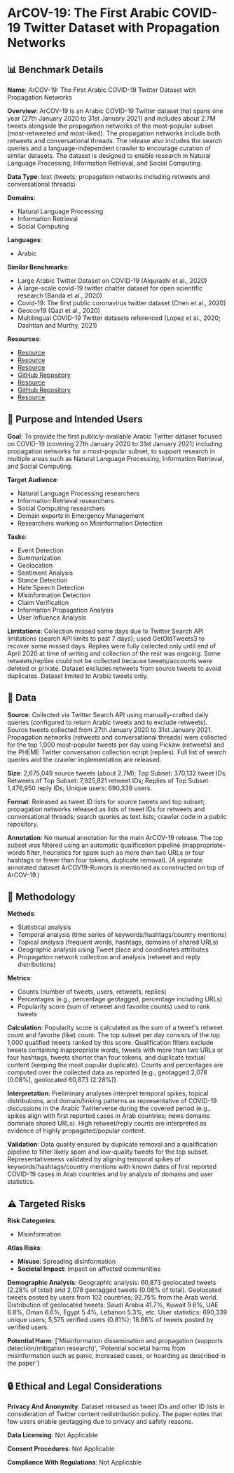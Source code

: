 # ArCOV-19: The First Arabic COVID-19 Twitter Dataset with Propagation Networks

## 📊 Benchmark Details

**Name**: ArCOV-19: The First Arabic COVID-19 Twitter Dataset with Propagation Networks

**Overview**: ArCOV-19 is an Arabic COVID-19 Twitter dataset that spans one year (27th January 2020 to 31st January 2021) and includes about 2.7M tweets alongside the propagation networks of the most-popular subset (most-retweeted and most-liked). The propagation networks include both retweets and conversational threads. The release also includes the search queries and a language-independent crawler to encourage curation of similar datasets. The dataset is designed to enable research in Natural Language Processing, Information Retrieval, and Social Computing.

**Data Type**: text (tweets; propagation networks including retweets and conversational threads)

**Domains**:
- Natural Language Processing
- Information Retrieval
- Social Computing

**Languages**:
- Arabic

**Similar Benchmarks**:
- Large Arabic Twitter Dataset on COVID-19 (Alqurashi et al., 2020)
- A large-scale covid-19 twitter chatter dataset for open scientific research (Banda et al., 2020)
- Covid-19: The first public coronavirus twitter dataset (Chen et al., 2020)
- Geocov19 (Qazi et al., 2020)
- Multilingual COVID-19 Twitter datasets referenced (Lopez et al., 2020; Dashtian and Murthy, 2021)

**Resources**:
- [Resource](https://gitlab.com/bigirqu/ArCOV-19/)
- [Resource](https://gitlab.com/bigirqu/ArCOV-19/-/tree/master/code/crawler)
- [Resource](https://developer.twitter.com/en/docs/tweets/search/api-reference/get-search-tweets)
- [GitHub Repository](https://github.com/Mottl/GetOldTweets3)
- [Resource](https://pickaw.com/en/)
- [GitHub Repository](https://github.com/azubiaga/pheme-twitter-conversation-collection)
- [Resource](https://developer.twitter.com/en/developer-terms/agreement-and-policy)

## 🎯 Purpose and Intended Users

**Goal**: To provide the first publicly-available Arabic Twitter dataset focused on COVID-19 (covering 27th January 2020 to 31st January 2021) including propagation networks for a most-popular subset, to support research in multiple areas such as Natural Language Processing, Information Retrieval, and Social Computing.

**Target Audience**:
- Natural Language Processing researchers
- Information Retrieval researchers
- Social Computing researchers
- Domain experts in Emergency Management
- Researchers working on Misinformation Detection

**Tasks**:
- Event Detection
- Summarization
- Geolocation
- Sentiment Analysis
- Stance Detection
- Hate Speech Detection
- Misinformation Detection
- Claim Verification
- Information Propagation Analysis
- User Influence Analysis

**Limitations**: Collection missed some days due to Twitter Search API limitations (search API limits to past 7 days); used GetOldTweets3 to recover some missed days. Replies were fully collected only until end of April 2020 at time of writing and collection of the rest was ongoing. Some retweets/replies could not be collected because tweets/accounts were deleted or private. Dataset excludes retweets from source tweets to avoid duplicates. Dataset limited to Arabic tweets only.

## 💾 Data

**Source**: Collected via Twitter Search API using manually-crafted daily queries (configured to return Arabic tweets and to exclude retweets). Source tweets collected from 27th January 2020 to 31st January 2021. Propagation networks (retweets and conversational threads) were collected for the top 1,000 most-popular tweets per day using Pickaw (retweets) and the PHEME Twitter conversation collection script (replies). Full list of search queries and the crawler implementation are released.

**Size**: 2,675,049 source tweets (about 2.7M); Top Subset: 370,132 tweet IDs; Retweets of Top Subset: 7,925,821 retweet IDs; Replies of Top Subset: 1,476,950 reply IDs; Unique users: 690,339 users.

**Format**: Released as tweet ID lists for source tweets and top subset; propagation networks released as lists of tweet IDs for retweets and conversational threads; search queries as text lists; crawler code in a public repository.

**Annotation**: No manual annotation for the main ArCOV-19 release. The top subset was filtered using an automatic qualification pipeline (inappropriate-words filter, heuristics for spam such as more than two URLs or four hashtags or fewer than four tokens, duplicate removal). (A separate annotated dataset ArCOV19-Rumors is mentioned as constructed on top of ArCOV-19.)

## 🔬 Methodology

**Methods**:
- Statistical analysis
- Temporal analysis (time series of keywords/hashtags/country mentions)
- Topical analysis (frequent words, hashtags, domains of shared URLs)
- Geographic analysis using Tweet place and coordinates attributes
- Propagation network collection and analysis (retweet and reply distributions)

**Metrics**:
- Counts (number of tweets, users, retweets, replies)
- Percentages (e.g., percentage geotagged, percentage including URLs)
- Popularity score (sum of retweet and favorite counts) used to rank tweets

**Calculation**: Popularity score is calculated as the sum of a tweet's retweet count and favorite (like) count. The top subset per day consists of the top 1,000 qualified tweets ranked by this score. Qualification filters exclude tweets containing inappropriate words, tweets with more than two URLs or four hashtags, tweets shorter than four tokens, and duplicate textual content (keeping the most popular duplicate). Counts and percentages are computed over the collected data as reported (e.g., geotagged 2,078 (0.08%), geolocated 60,873 (2.28%)).

**Interpretation**: Preliminary analyses interpret temporal spikes, topical distributions, and domain/linking patterns as representative of COVID-19 discussions in the Arabic Twitterverse during the covered period (e.g., spikes align with first reported cases in Arab countries; news domains dominate shared URLs). High retweet/reply counts are interpreted as evidence of highly propagated/popular content.

**Validation**: Data quality ensured by duplicate removal and a qualification pipeline to filter likely spam and low-quality tweets for the top subset. Representativeness validated by aligning temporal spikes of keywords/hashtags/country mentions with known dates of first reported COVID-19 cases in Arab countries and by analysis of domains and user statistics.

## ⚠️ Targeted Risks

**Risk Categories**:
- Misinformation

**Atlas Risks**:
- **Misuse**: Spreading disinformation
- **Societal Impact**: Impact on affected communities

**Demographic Analysis**: Geographic analysis: 60,873 geolocated tweets (2.28% of total) and 2,078 geotagged tweets (0.08% of total). Geolocated tweets posted by users from 102 countries; 92.75% from the Arab world. Distribution of geolocated tweets: Saudi Arabia 41.7%, Kuwait 9.6%, UAE 6.8%, Oman 6.6%, Egypt 5.4%, Lebanon 5.3%, etc. User statistics: 690,339 unique users; 5,575 verified users (0.81%); 18.66% of tweets posted by verified users.

**Potential Harm**: ['Misinformation dissemination and propagation (supports detection/mitigation research)', 'Potential societal harms from misinformation such as panic, increased cases, or hoarding as described in the paper']

## 🔒 Ethical and Legal Considerations

**Privacy And Anonymity**: Dataset released as tweet IDs and other ID lists in consideration of Twitter content redistribution policy. The paper notes that few users enable geotagging due to privacy and safety reasons.

**Data Licensing**: Not Applicable

**Consent Procedures**: Not Applicable

**Compliance With Regulations**: Not Applicable
